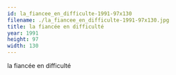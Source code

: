 ```yaml
---
id: la_fiancee_en_difficulte-1991-97x130
filename: ./la_fiancee_en_difficulte-1991-97x130.jpg
title: la fiancée en difficulté
year: 1991
height: 97
width: 130
---
```


la fiancée en difficulté
